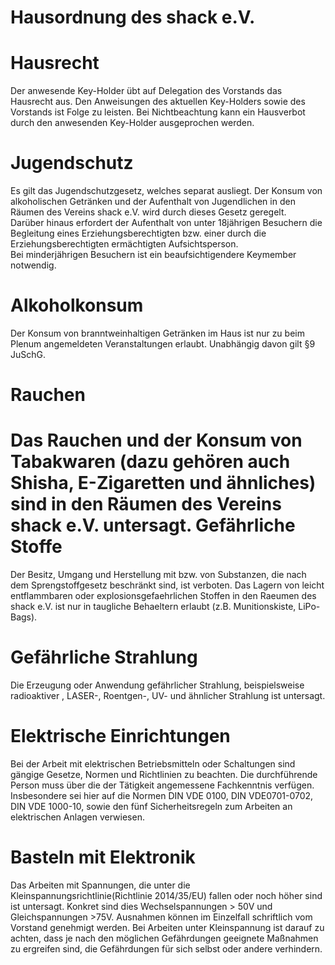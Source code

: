 Hausordnung des shack e.V.
==========================

Hausrecht
=========
Der anwesende Key-Holder übt auf Delegation des Vorstands das Hausrecht aus.
Den Anweisungen des aktuellen Key-Holders sowie des Vorstands ist Folge zu leisten. Bei Nichtbeachtung kann ein Hausverbot durch den anwesenden Key-Holder ausgeprochen werden.

Jugendschutz
============
Es gilt das Jugendschutzgesetz, welches separat ausliegt. Der Konsum von alkoholischen Getränken und der Aufenthalt von Jugendlichen in den Räumen des Vereins shack e.V. wird durch dieses Gesetz geregelt.   
Darüber hinaus erfordert der Aufenthalt von unter 18jährigen Besuchern die Begleitung eines Erziehungsberechtigten bzw. einer durch die Erziehungsberechtigten ermächtigten Aufsichtsperson.  
Bei minderjährigen Besuchern ist ein beaufsichtigendere Keymember notwendig. 

Alkoholkonsum
============
Der Konsum von branntweinhaltigen Getränken im Haus ist nur zu beim Plenum angemeldeten Veranstaltungen erlaubt. 
Unabhängig davon gilt §9 JuSchG.

Rauchen
=======
Das Rauchen und der Konsum von Tabakwaren (dazu gehören auch Shisha, E-Zigaretten und ähnliches) sind in den Räumen des Vereins shack e.V. untersagt. 
Gefährliche Stoffe
============================
Der Besitz, Umgang und Herstellung mit bzw. von Substanzen, die nach dem Sprengstoffgesetz beschränkt sind, ist verboten.
Das Lagern von leicht entflammbaren oder explosionsgefaehrlichen Stoffen in den Raeumen des shack e.V. ist nur in taugliche Behaeltern erlaubt (z.B. Munitionskiste, LiPo-Bags).

Gefährliche Strahlung
=====================
Die Erzeugung oder Anwendung gefährlicher Strahlung, beispielsweise radioaktiver , LASER-, Roentgen-, UV- und ähnlicher Strahlung ist untersagt.

Elektrische Einrichtungen
=========================
Bei der Arbeit mit elektrischen Betriebsmitteln oder Schaltungen sind gängige Gesetze, Normen und Richtlinien zu beachten.
Die durchführende Person muss über die der Tätigkeit angemessene Fachkenntnis verfügen.
Insbesondere sei hier auf die Normen DIN VDE 0100, DIN VDE0701-0702, DIN VDE 1000-10, sowie den fünf Sicherheitsregeln zum Arbeiten an elektrischen Anlagen verwiesen.

Basteln mit Elektronik
======================
Das Arbeiten mit Spannungen, die unter die Kleinspannungsrichtlinie(Richtlinie 2014/35/EU) fallen oder noch höher sind ist untersagt.
Konkret sind dies Wechselspannungen > 50V und Gleichspannungen >75V.
Ausnahmen können im Einzelfall schriftlich vom Vorstand genehmigt werden.
Bei Arbeiten unter Kleinspannung ist darauf zu achten, dass je nach den möglichen Gefährdungen geeignete Maßnahmen zu ergreifen sind, die Gefährdungen für sich selbst oder andere verhindern.
